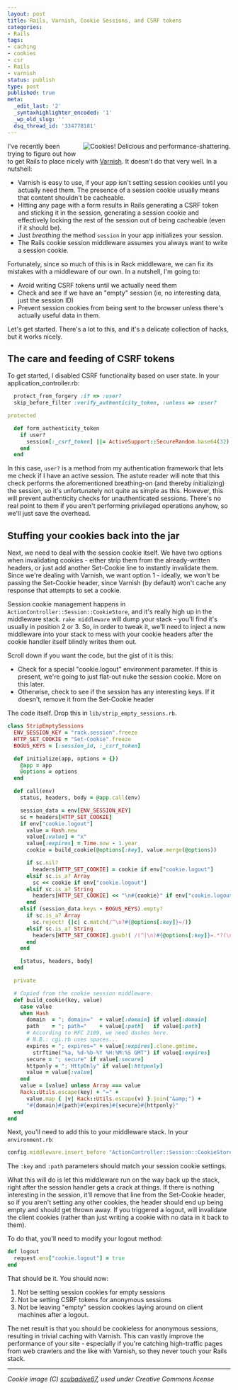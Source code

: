 ```yaml
---
layout: post
title: Rails, Varnish, Cookie Sessions, and CSRF tokens
categories:
- Rails
tags:
- caching
- cookies
- csr
- Rails
- varnish
status: publish
type: post
published: true
meta:
  _edit_last: '2'
  _syntaxhighlighter_encoded: '1'
  _wp_old_slug: ''
  dsq_thread_id: '334778181'
---
```

<img src="http://www.coffeepowered.net/wp-content/uploads/2011/01/126070445_82ca5f6f4c_m.jpg" align="right" style="margin: 0 0 15px 15px;" alt="Cookies! Delicious and performance-shattering." />I've recently been trying to figure out how to get Rails to place nicely with <a href="http://varnish-cache.org/">Varnish</a>. It doesn't do that very well. In a nutshell:

* Varnish is easy to use, if your app isn't setting session cookies until you actually need them. The presence of a session cookie usually means that content shouldn't be cacheable.
* Hitting any page with a form results in Rails generating a CSRF token and sticking it in the session, generating a session cookie and effectively locking the rest of the session out of being cacheable (even if it should be).
* Just *breathing* the method `session` in your app initializes your session.
* The Rails cookie session middleware assumes you always want to write a session cookie.

Fortunately, since so much of this is in Rack middleware, we can fix its mistakes with a middleware of our own. In a nutshell, I'm going to:

* Avoid writing CSRF tokens until we actually need them
* Check and see if we have an "empty" session (ie, no interesting data, just the session ID)
* Prevent session cookies from being sent to the browser unless there's actually useful data in them.

Let's get started. There's a lot to this, and it's a delicate collection of hacks, but it works nicely.

<h2>The care and feeding of CSRF tokens</h2>

To get started, I disabled CSRF functionality based on user state. In your application_controller.rb:

~~~ruby
  protect_from_forgery :if => :user?
  skip_before_filter :verify_authenticity_token, :unless => :user?

protected

  def form_authenticity_token
    if user?
      session[:_csrf_token] ||= ActiveSupport::SecureRandom.base64(32)
    end
  end
~~~

In this case, `user?` is a method from my authentication framework that lets me check if I have an active session. The astute reader will note that this check performs the aforementioned breathing-on (and thereby initializing) the session, so it's unfortunately not quite as simple as this. However, this will prevent authenticity checks for unauthenticated sessions. There's no real point to them if you aren't performing privileged operations anyhow, so we'll just save the overhead.

<h2>Stuffing your cookies back into the jar</h2>

Next, we need to deal with the session cookie itself. We have two options when invalidating cookies - either strip them from the already-written headers, or just add another Set-Cookie line to instantly invalidate them. Since we're dealing with Varnish, we want option 1 - ideally, we won't be passing the Set-Cookie header, since Varnish (by default) won't cache any response that attempts to set a cookie.

Session cookie management happens in `ActionController::Session::CookieStore`, and it's really high up in the middleware stack. `rake middleware` will dump your stack - you'll find it's usually in position 2 or 3. So, in order to tweak it, we'll need to inject a new middleware into your stack to mess with your cookie headers after the cookie handler itself blindly writes them out.

Scroll down if you want the code, but the gist of it is this:

* Check for a special "cookie.logout" environment parameter. If this is present, we're going to just flat-out nuke the session cookie. More on this later.
* Otherwise, check to see if the session has any interesting keys. If it doesn't, remove it from the Set-Cookie header

The code itself. Drop this in `lib/strip_empty_sessions.rb`.

~~~ruby
class StripEmptySessions
  ENV_SESSION_KEY = "rack.session".freeze
  HTTP_SET_COOKIE = "Set-Cookie".freeze
  BOGUS_KEYS = [:session_id, :_csrf_token]

  def initialize(app, options = {})
    @app = app
    @options = options
  end

  def call(env)
    status, headers, body = @app.call(env)

    session_data = env[ENV_SESSION_KEY]
    sc = headers[HTTP_SET_COOKIE]
    if env["cookie.logout"]
      value = Hash.new
      value[:value] = "x"
      value[:expires] = Time.now - 1.year
      cookie = build_cookie(@options[:key], value.merge(@options))

      if sc.nil?
        headers[HTTP_SET_COOKIE] = cookie if env["cookie.logout"]
      elsif sc.is_a? Array
        sc << cookie if env["cookie.logout"]
      elsif sc.is_a? String
        headers[HTTP_SET_COOKIE] << "\n#{cookie}" if env["cookie.logout"]
      end
    elsif (session_data.keys - BOGUS_KEYS).empty?
      if sc.is_a? Array
        sc.reject! {|c| c.match(/^\n?#{@options[:key]}=/)}
      elsif sc.is_a? String
        headers[HTTP_SET_COOKIE].gsub!( /(^|\n)#{@options[:key]}=.*?(\n|$)/, "" )
      end
    end

    [status, headers, body]
  end

  private

  # Copied from the cookie session middleware.
  def build_cookie(key, value)
    case value
    when Hash
      domain  = "; domain="  + value[:domain] if value[:domain]
      path    = "; path="    + value[:path]   if value[:path]
      # According to RFC 2109, we need dashes here.
      # N.B.: cgi.rb uses spaces...
      expires = "; expires=" + value[:expires].clone.gmtime.
        strftime("%a, %d-%b-%Y %H:%M:%S GMT") if value[:expires]
      secure = "; secure" if value[:secure]
      httponly = "; HttpOnly" if value[:httponly]
      value = value[:value]
    end
    value = [value] unless Array === value
    Rack::Utils.escape(key) + "=" +
      value.map { |v| Rack::Utils.escape(v) }.join("&amp;") +
      "#{domain}#{path}#{expires}#{secure}#{httponly}"
  end
end
~~~

Next, you'll need to add this to your middleware stack. In your `environment.rb`:

~~~ruby
config.middleware.insert_before "ActionController::Session::CookieStore", "StripEmptySessions", :key => "your_session_key", :path => "/", :httponly => true
~~~

The `:key` and `:path` parameters should match your session cookie settings.

What this will do is let this middleware run on the way back up the stack, right after the session handler gets a crack at things. If there is nothing interesting in the session, it'll remove that line from the Set-Cookie header, so if you aren't setting any other cookies, the header should end up being empty and should get thrown away. If you triggered a logout, will invalidate the client cookies (rather than just writing a cookie with no data in it back to them).

To do that, you'll need to modify your logout method:

~~~ruby
def logout
  request.env["cookie.logout"] = true
end
~~~

That should be it. You should now:

1. Not be setting session cookies for empty sessions
1. Not be setting CSRF tokens for anonymous sessions
1. Not be leaving "empty" session cookies laying around on client machines after a logout.

The net result is that you should be cookieless for anonymous sessions, resulting in trivial caching with Varnish. This can vastly improve the performance of your site - especially if you're catching high-traffic pages from web crawlers and the like with Varnish, so they never touch your Rails stack.

<hr>

<i>Cookie image (C) <a href="http://www.flickr.com/photos/71217725@N00/126070445/sizes/z/">scubadive67</a>, used under Creative Commons license</i>
